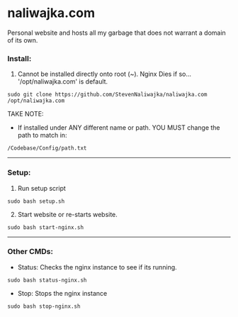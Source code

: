 # naliwajka.com
Personal website and hosts all my garbage that does not warrant a domain of its own.

### Install:
1) Cannot be installed directly onto root (~). Nginx Dies if so...   
'/opt/naliwajka.com' is default.  

```angular2html
sudo git clone https://github.com/StevenNaliwajka/naliwajka.com /opt/naliwajka.com
```
TAKE NOTE: 
- If installed under ANY different name or path. YOU MUST change the path to match in:
```angular2html
/Codebase/Config/path.txt
```

-----
### Setup:
1) Run setup script
```angular2html
sudo bash setup.sh
```

2) Start website or re-starts website.
```angular2html
sudo bash start-nginx.sh
```
----

### Other CMDs:
- Status: Checks the nginx instance to see if its running.
```angular2html
sudo bash status-nginx.sh
```
- Stop: Stops the nginx instance
```angular2html
sudo bash stop-nginx.sh
```